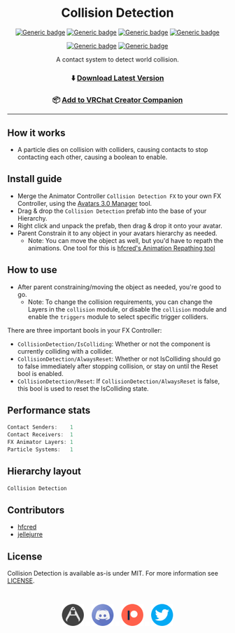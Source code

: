 <div align="center">

# Collision Detection

[![Generic badge](https://img.shields.io/github/downloads/VRLabs/Collision-Detection/total?label=Downloads)](https://github.com/VRLabs/Collision-Detection/releases/latest)
[![Generic badge](https://img.shields.io/badge/License-MIT-informational.svg)](https://github.com/VRLabs/Collision-Detection/blob/main/LICENSE)
[![Generic badge](https://img.shields.io/badge/Unity-2019.4.31f1-lightblue.svg)](https://unity3d.com/unity/whats-new/2019.4.31)
[![Generic badge](https://img.shields.io/badge/SDK-AvatarSDK3-lightblue.svg)](https://vrchat.com/home/download)

[![Generic badge](https://img.shields.io/discord/706913824607043605?color=%237289da&label=DISCORD&logo=Discord&style=for-the-badge)](https://discord.vrlabs.dev/)
[![Generic badge](https://img.shields.io/endpoint.svg?url=https%3A%2F%2Fshieldsio-patreon.vercel.app%2Fapi%3Fusername%3Dvrlabs%26type%3Dpatrons&style=for-the-badge)](https://patreon.vrlabs.dev/)

A contact system to detect world collision.



### ⬇️ [Download Latest Version](https://github.com/VRLabs/Collision-Detection/releases/latest)


### 📦 [Add to VRChat Creator Companion](https://vrlabs.dev/packages?package=dev.vrlabs.collision-detection)

</div>

---

## How it works

* A particle dies on collision with colliders, causing contacts to stop contacting each other, causing a boolean to enable.

## Install guide



* Merge the Animator Controller ``Collision Detection FX`` to your own FX Controller, using the [Avatars 3.0 Manager](https://github.com/VRLabs/Avatars-3.0-Manager) tool.
* Drag & drop the ``Collision Detection`` prefab into the base of your Hierarchy.
* Right click and unpack the prefab, then drag & drop it onto your avatar.
* Parent Constrain it to any object in your avatars hierarchy as needed.
  * Note: You can move the object as well, but you'd have to repath the animations. One tool for this is [hfcred's Animation Repathing tool](https://github.com/hfcRed/Animation-Repathing)

## How to use

* After parent constraining/moving the object as needed, you're good to go.
  * Note: To change the collision requirements, you can change the Layers in the `collision` module, or disable the `collision` module and enable the `triggers` module to select specific trigger colliders.

There are three important bools in your FX Controller:

* ``CollisionDetection/IsColliding``: Whether or not the component is currently colliding with a collider.
* ``CollisionDetection/AlwaysReset``: Whether or not IsColliding should go to false immediately after stopping collision, or stay on until the Reset bool is enabled.
* ``CollisionDetection/Reset``: If ``CollisionDetection/AlwaysReset`` is false, this bool is used to reset the IsColliding state.

## Performance stats

```c++
Contact Senders:    1
Contact Receivers:  1
FX Animator Layers: 1
Particle Systems:   1
```

## Hierarchy layout

```html
Collision Detection
```

## Contributors

* [hfcred](https://github.com/hfcred)
* [jellejurre](https://github.com/jellejurre)

## License

Collision Detection is available as-is under MIT. For more information see [LICENSE](https://github.com/VRLabs/Collision-Detection/blob/main/LICENSE).

​

<div align="center">

[<img src="https://github.com/VRLabs/Resources/raw/main/Icons/VRLabs.png" width="50" height="50">](https://vrlabs.dev "VRLabs")
<img src="https://github.com/VRLabs/Resources/raw/main/Icons/Empty.png" width="10">
[<img src="https://github.com/VRLabs/Resources/raw/main/Icons/Discord.png" width="50" height="50">](https://discord.vrlabs.dev/ "VRLabs")
<img src="https://github.com/VRLabs/Resources/raw/main/Icons/Empty.png" width="10">
[<img src="https://github.com/VRLabs/Resources/raw/main/Icons/Patreon.png" width="50" height="50">](https://patreon.vrlabs.dev/ "VRLabs")
<img src="https://github.com/VRLabs/Resources/raw/main/Icons/Empty.png" width="10">
[<img src="https://github.com/VRLabs/Resources/raw/main/Icons/Twitter.png" width="50" height="50">](https://twitter.com/vrlabsdev "VRLabs")

</div>

